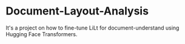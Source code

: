 # Document-Layout-Analysis
It's a project on how to fine-tune LiLt for document-understand using Hugging Face Transformers. 
